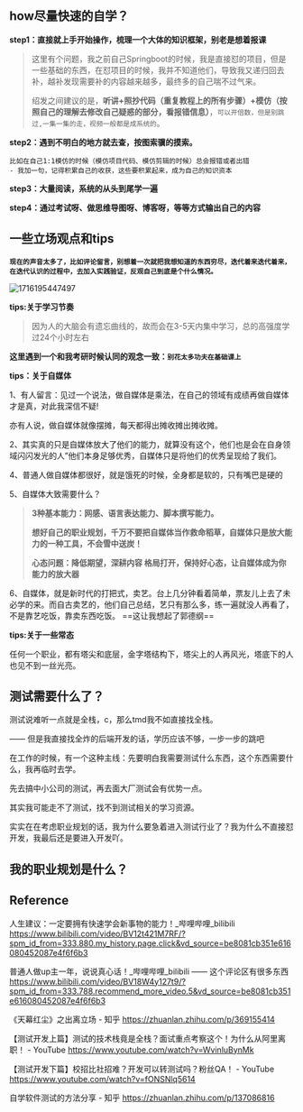 ## how尽量快速的自学？

**step1：直接就上手开始操作，梳理一个大体的知识框架，别老是想着报课**

>这里有个问题，我之前自己Springboot的时候，我是直接怼的项目，但是一些基础的东西，在怼项目的时候，我并不知道他们，导致我又递归回去补，越补发现需要补的内容越来越多，最终多的自己喘不过气来。
>
>绍发之间建议的是，**听讲+照抄代码（重复教程上的所有步骤）+模仿（按照自己的理解去修改自己疑惑的部分，看报错信息）**，`可以开倍数，但是别跳过,一集一集的走，视频一般都是成系统的`。

**step2：遇到不明白的地方就去查，按图索骥的摸索。**

```
比如在自己1:1模仿的时候（模仿项目代码、模仿剪辑的时候）总会报错或者出错
- 我加一句，记得积累自己的收获，这些要积累起来，成为自己的知识资本
```

**step3：大量阅读，系统的从头到尾学一遍**



**step4：通过考试呀、做思维导图呀、博客呀，等等方式输出自己的内容**



## 一些立场观点和tips

**`现在的声音太多了，比如评论留言，别想着一次就把我想知道的东西穷尽，迭代着来迭代着来，在迭代认识的过程中，去加入实践验证，反观自己到底是个什么情况。`**

![1716195447497](E:\文档_Typora\3-关于职业路径的思考.assets\1716195447497.png)



**tips:关于学习节奏**

> 因为人的大脑会有遗忘曲线的，故而会在3-5天内集中学习，总的高强度学过24个小时左右

**这里遇到一个和我考研时候认同的观念一致：`别花太多功夫在基础课上`**



**tips：关于自媒体**

1、有人留言：见过一个说法，做自媒体是乘法，在自己的领域有成绩再做自媒体才是真，对此我深信不疑!

亦有人说，做自媒体就像摆摊，每天都得出摊收摊出摊收摊。

2、其实真的只是自媒体放大了他们的能力，就算没有这个，他们也是会在自身领域闪闪发光的人”他们本身足够优秀，自媒体只是将他们的优秀呈现给了我们。

4、普通人做自媒体都很好，就是饿死的时候，全身都是软的，只有嘴巴是硬的

5、自媒体大致需要什么？

> **3种基本能力：网感、语言表达能力、脚本撰写能力。**  
>
> **想好自己的职业规划，千万不要把自媒体当作救命稻草，自媒体只是放大能力的一种工具，不会雪中送炭！**  
>
> **心态问题：降低期望，深耕内容  格局打开，保持好心态，让自媒体成为你能力的放大器** 

6、自媒体，就是新时代的打把式，卖艺。台上几分钟看着简单，票友儿上去了未必学的来。而自古卖艺的，他们自己总结，艺只有那么多，练一遍就没人再看了，不是靠艺吃饭，靠卖东西吃饭。 ==这让我想起了郭德纲==





**tips:关于一些常态**

任何一个职业，都有塔尖和底层，金字塔结构下，塔尖上的人再风光，塔底下的人也见不到一丝光亮。



## 测试需要什么了？

测试说难听一点就是全栈，c，那么tmd我不如直接找全栈。

—— 但是我直接找全炸的后端开发的话，学历应该不够，一步一步的跳吧

在工作的时候，有一个这种主线：先要明白我需要测试什么东西，这个东西需要什么，我再临时去学。

先去搞中小公司的测试，再去面大厂测试会有优势一点。

其实我可能走不了测试，找不到测试相关的学习资源。

实实在在考虑职业规划的话，我为什么要急着进入测试行业了？我为什么不直接怼开发，我最后还是要进入开发吖。





## 我的职业规划是什么？







## Reference

人生建议：一定要拥有快速学会新事物的能力！_哔哩哔哩_bilibili
https://www.bilibili.com/video/BV12t421M7RF/?spm_id_from=333.880.my_history.page.click&vd_source=be8081cb351e616080452087e4f6f6b3

普通人做up主一年，说说真心话！_哔哩哔哩_bilibili —— 这个评论区有很多东西
https://www.bilibili.com/video/BV18W4y127t9/?spm_id_from=333.788.recommend_more_video.5&vd_source=be8081cb351e616080452087e4f6f6b3

《天幕红尘》之出离立场 - 知乎
https://zhuanlan.zhihu.com/p/369155414

【测试开发上篇】测试的技术栈竟是全栈？面试重点考察这个！为什么从阿里离职！ - YouTube
https://www.youtube.com/watch?v=WvinluBynMk

【测试开发下篇】校招比社招难？开发可以转测试吗？粉丝QA！ - YouTube
https://www.youtube.com/watch?v=fONSNlq5614

自学软件测试的方法分享 - 知乎
https://zhuanlan.zhihu.com/p/137086816

